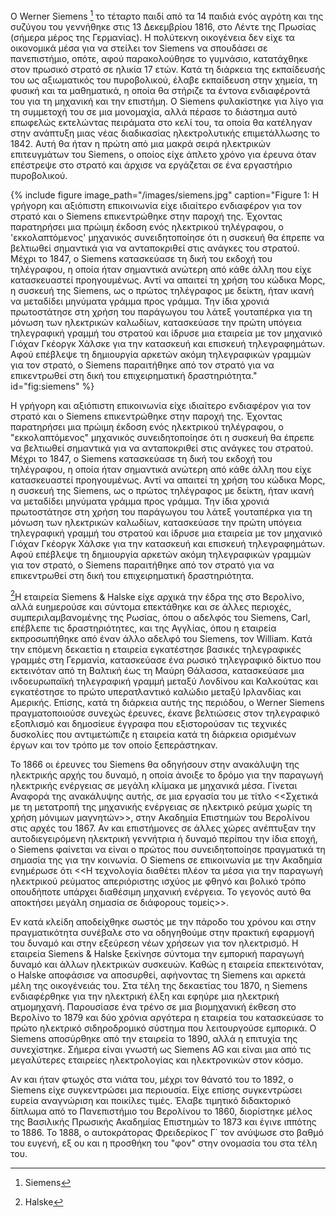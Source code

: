 Ο Werner Siemens [^1] το τέταρτο παιδί από τα 14 παιδιά ενός αγρότη και της συζύγου του γεννήθηκε στις 13 Δεκεμβρίου 1816, στο Λέντε της Πρωσίας 
(σήμερα μέρος της Γερμανίας). Η πολύτεκνη οικογένεια δεν είχε τα οικονομικά μέσα για να στείλει τον Siemens να σπουδάσει σε πανεπιστήμιο, οπότε, 
αφού παρακολούθησε το γυμνάσιο, κατατάχθηκε στον πρωσικό στρατό σε ηλικία 17 ετών. Κατά τη διάρκεια της εκπαίδευσής του ως αξιωματικός του πυροβολικού, 
έλαβε εκπαίδευση στην χημεία, τη φυσική και τα μαθηματικά, η οποία θα στήριζε τα έντονα ενδιαφέροντά του για τη μηχανική και την επιστήμη. 
Ο Siemens φυλακίστηκε για λίγο για τη συμμετοχή του σε μια μονομαχία, αλλά πέρασε το διάστημα αυτό επωφελώς εκτελώντας πειράματα στο κελί του, τα οποία 
θα κατέληγαν στην ανάπτυξη μιας νέας διαδικασίας ηλεκτρολυτικής επιμετάλλωσης το 1842. Αυτή θα ήταν η πρώτη από μια μακρά σειρά ηλεκτρικών επιτευγμάτων 
του Siemens, ο οποίος είχε άπλετο χρόνο για έρευνα όταν επέστρεψε στο στρατό και άρχισε να εργάζεται σε ένα εργαστήριο πυροβολικού.

{% include figure image_path="/images/siemens.jpg" caption="Figure 1: Η γρήγορη και αξιόπιστη επικοινωνία είχε ιδιαίτερο ενδιαφέρον για τον στρατό και ο Siemens επικεντρώθηκε στην παροχή της. Έχοντας παρατηρήσει μια πρώιμη έκδοση ενός ηλεκτρικού τηλέγραφου, ο 'εκκολαπτόμενος' μηχανικός συνειδητοποίησε ότι η συσκευή θα έπρεπε να βελτιωθεί σημαντικά για να ανταποκριθεί στις ανάγκες του στρατού. Μέχρι το 1847, ο Siemens κατασκεύασε τη δική του εκδοχή του τηλέγραφου, η οποία ήταν σημαντικά ανώτερη από κάθε άλλη που είχε κατασκευαστεί προηγουμένως. Αντί να απαιτεί τη χρήση του κώδικα Μορς, η συσκευή της Siemens, ως ο πρώτος τηλέγραφος με δείκτη, ήταν ικανή να μεταδίδει μηνύματα γράμμα προς γράμμα. Την ίδια χρονιά πρωτοστάτησε στη χρήση του παράγωγου του λάτεξ γουταπέρκα για τη μόνωση των ηλεκτρικών καλωδίων, κατασκεύασε την πρώτη υπόγεια τηλεγραφική γραμμή του στρατού και ίδρυσε μια εταιρεία με τον μηχανικό Γιόχαν Γκέοργκ Χάλσκε για την κατασκευή και επισκευή τηλεγραφημάτων. Αφού επέβλεψε τη δημιουργία αρκετών ακόμη τηλεγραφικών γραμμών για τον στρατό, ο Siemens παραιτήθηκε από τον στρατό για να επικεντρωθεί στη δική του επιχειρηματική δραστηριότητα." id="fig:siemens" %}

Η γρήγορη και αξιόπιστη επικοινωνία είχε ιδιαίτερο ενδιαφέρον για τον στρατό και ο Siemens επικεντρώθηκε στην παροχή της. Έχοντας παρατηρήσει μια πρώιμη 
έκδοση ενός ηλεκτρικού τηλέγραφου, ο "εκκολαπτόμενος" μηχανικός συνειδητοποίησε ότι η συσκευή θα έπρεπε να βελτιωθεί σημαντικά για να ανταποκριθεί στις 
ανάγκες του στρατού. Μέχρι το 1847, ο Siemens κατασκεύασε τη δική του εκδοχή του τηλέγραφου, η οποία ήταν σημαντικά ανώτερη από κάθε άλλη που είχε 
κατασκευαστεί προηγουμένως. Αντί να απαιτεί τη χρήση του κώδικα Μορς, η συσκευή της Siemens, ως ο πρώτος τηλέγραφος με δείκτη, ήταν ικανή να μεταδίδει 
μηνύματα γράμμα προς γράμμα. Την ίδια χρονιά πρωτοστάτησε στη χρήση του παράγωγου του λάτεξ γουταπέρκα για τη μόνωση των ηλεκτρικών καλωδίων, κατασκεύασε 
την πρώτη υπόγεια τηλεγραφική γραμμή του στρατού και ίδρυσε μια εταιρεία με τον μηχανικό Γιόχαν Γκέοργκ Χάλσκε για την κατασκευή και επισκευή 
τηλεγραφημάτων. Αφού επέβλεψε τη δημιουργία αρκετών ακόμη τηλεγραφικών γραμμών για τον στρατό, ο Siemens παραιτήθηκε από τον στρατό για να επικεντρωθεί 
στη δική του επιχειρηματική δραστηριότητα.

[^2]Η εταιρεία Siemens & Halske είχε αρχικά την έδρα της στο Βερολίνο, αλλά ευημερούσε και σύντομα επεκτάθηκε και σε άλλες περιοχές, συμπεριλαμβανομένης της Ρωσίας, όπου ο αδελφός του Siemens, Carl, επέβλεπε τις δραστηριότητες, και της Αγγλίας, όπου η εταιρεία εκπροσωπήθηκε από έναν άλλο αδελφό του Siemens, τον William. Κατά την επόμενη δεκαετία η εταιρεία εγκατέστησε βασικές τηλεγραφικές γραμμές στη Γερμανία, κατασκεύασε ένα ρωσικό τηλεγραφικό δίκτυο που εκτεινόταν από τη Βαλτική έως τη Μαύρη Θάλασσα, κατασκεύασε μια ινδοευρωπαϊκή τηλεγραφική γραμμή μεταξύ Λονδίνου και Καλκούτας και εγκατέστησε το πρώτο υπερατλαντικό καλώδιο μεταξύ Ιρλανδίας και Αμερικής. Επίσης, κατά τη διάρκεια αυτής της περιόδου, ο Werner Siemens πραγματοποιούσε συνεχώς έρευνες, έκανε βελτιώσεις στον τηλεγραφικό εξοπλισμό και δημοσίευε έγγραφα που εξιστορούσαν τις τεχνικές δυσκολίες που αντιμετώπιζε η εταιρεία κατά τη διάρκεια ορισμένων έργων και τον τρόπο με τον οποίο ξεπεράστηκαν.

Το 1866 οι έρευνες του Siemens θα οδηγήσουν στην ανακάλυψη της ηλεκτρικής αρχής του δυναμό, η οποία άνοιξε το δρόμο για την παραγωγή ηλεκτρικής ενέργειας σε μεγάλη κλίμακα με μηχανικά μέσα. Γίνεται Αναφορά της ανακάλυψης αυτής, σε μια εργασία του με τίτλο <<Σχετικά με τη μετατροπή της μηχανικής ενέργειας σε ηλεκτρικό ρεύμα χωρίς τη χρήση μόνιμων μαγνητών>>, στην Ακαδημία Επιστημών του Βερολίνου στις αρχές του 1867. Αν και επιστήμονες σε άλλες χώρες ανέπτυξαν την αυτοδιεγειρόμενη ηλεκτρική γεννήτρια ή δυναμό περίπου την ίδια εποχή, ο Siemens φαίνεται να είναι ο πρώτος που συνειδητοποίησε πραγματικά τη σημασία της για την κοινωνία. Ο Siemens σε επικοινωνία με την Ακαδημία ενημέρωσε ότι <<Η τεχνολογία διαθέτει πλέον τα μέσα για την παραγωγή ηλεκτρικού ρεύματος απεριόριστης ισχύος με φθηνό και βολικό τρόπο οπουδήποτε υπάρχει διαθέσιμη μηχανική ενέργεια. Το γεγονός αυτό θα αποκτήσει μεγάλη σημασία σε διάφορους τομείς>>.

Εν κατά κλείδη αποδείχθηκε σωστός με την πάροδο του χρόνου και στην πραγματικότητα συνέβαλε στο να οδηγηθούμε στην πρακτική εφαρμογή του δυναμό 
και στην εξεύρεση νέων χρήσεων για τον ηλεκτρισμό. Η εταιρεία Siemens & Halske ξεκίνησε σύντομα την εμπορική παραγωγή δυναμό και άλλων ηλεκτρικών συσκευών. Καθώς η εταιρεία επεκτεινόταν, ο Halske αποφάσισε να αποσυρθεί, αφήνοντας τη Siemens και αρκετά μέλη της οικογένειάς του. Στα τέλη της δεκαετίας του 1870, η Siemens ενδιαφέρθηκε για την ηλεκτρική έλξη και εφηύρε μια ηλεκτρική ατμομηχανή. Παρουσίασε ένα τρένο σε μια βιομηχανική έκθεση στο Βερολίνο το 1879 και δύο χρόνια αργότερα η εταιρεία του κατασκεύασε το πρώτο ηλεκτρικό σιδηροδρομικό σύστημα που λειτουργούσε εμπορικά. O Siemens αποσύρθηκε από την εταιρεία το 1890, αλλά η επιτυχία της συνεχίστηκε. Σήμερα είναι γνωστή ως Siemens AG και είναι μια από τις μεγαλύτερες εταιρείες ηλεκτρολογίας και ηλεκτρονικών στον κόσμο.

Aν και ήταν φτωχός στα νιάτα του, μέχρι τον θάνατό του το 1892, ο Siemens είχε συγκεντρώσει μια περιουσία. Είχε επίσης συγκεντρώσει ευρεία αναγνώριση 
και ποικίλες τιμές. Έλαβε τιμητικό διδακτορικό δίπλωμα από το Πανεπιστήμιο του Βερολίνου το 1860, διορίστηκε μέλος της Βασιλικής Πρωσικής Ακαδημίας 
Επιστημών το 1873 και έγινε ιππότης το 1886. Το 1888, ο αυτοκράτορας Φρειδερίκος Γ΄ τον ανύψωσε στο βαθμό του ευγενή, εξ ου και η προσθήκη του "φον" 
στην ονομασία του στα τέλη του.


[^1]: Siemens

[^2]: Halske
